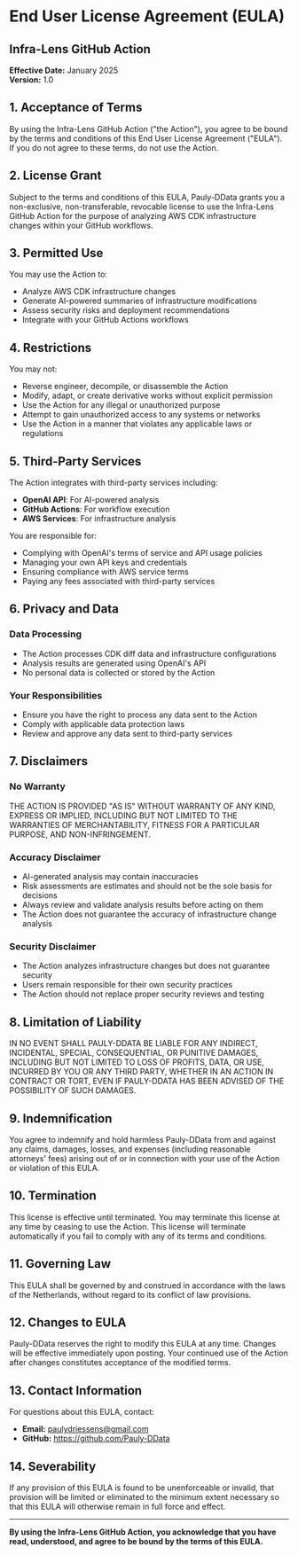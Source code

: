 # End User License Agreement (EULA)

## Infra-Lens GitHub Action

**Effective Date:** January 2025  
**Version:** 1.0

## 1. Acceptance of Terms

By using the Infra-Lens GitHub Action ("the Action"), you agree to be bound by the terms and conditions of this End User License Agreement ("EULA"). If you do not agree to these terms, do not use the Action.

## 2. License Grant

Subject to the terms and conditions of this EULA, Pauly-DData grants you a non-exclusive, non-transferable, revocable license to use the Infra-Lens GitHub Action for the purpose of analyzing AWS CDK infrastructure changes within your GitHub workflows.

## 3. Permitted Use

You may use the Action to:
- Analyze AWS CDK infrastructure changes
- Generate AI-powered summaries of infrastructure modifications
- Assess security risks and deployment recommendations
- Integrate with your GitHub Actions workflows

## 4. Restrictions

You may not:
- Reverse engineer, decompile, or disassemble the Action
- Modify, adapt, or create derivative works without explicit permission
- Use the Action for any illegal or unauthorized purpose
- Attempt to gain unauthorized access to any systems or networks
- Use the Action in a manner that violates any applicable laws or regulations

## 5. Third-Party Services

The Action integrates with third-party services including:
- **OpenAI API**: For AI-powered analysis
- **GitHub Actions**: For workflow execution
- **AWS Services**: For infrastructure analysis

You are responsible for:
- Complying with OpenAI's terms of service and API usage policies
- Managing your own API keys and credentials
- Ensuring compliance with AWS service terms
- Paying any fees associated with third-party services

## 6. Privacy and Data

### Data Processing
- The Action processes CDK diff data and infrastructure configurations
- Analysis results are generated using OpenAI's API
- No personal data is collected or stored by the Action

### Your Responsibilities
- Ensure you have the right to process any data sent to the Action
- Comply with applicable data protection laws
- Review and approve any data sent to third-party services

## 7. Disclaimers

### No Warranty
THE ACTION IS PROVIDED "AS IS" WITHOUT WARRANTY OF ANY KIND, EXPRESS OR IMPLIED, INCLUDING BUT NOT LIMITED TO THE WARRANTIES OF MERCHANTABILITY, FITNESS FOR A PARTICULAR PURPOSE, AND NON-INFRINGEMENT.

### Accuracy Disclaimer
- AI-generated analysis may contain inaccuracies
- Risk assessments are estimates and should not be the sole basis for decisions
- Always review and validate analysis results before acting on them
- The Action does not guarantee the accuracy of infrastructure change analysis

### Security Disclaimer
- The Action analyzes infrastructure changes but does not guarantee security
- Users remain responsible for their own security practices
- The Action should not replace proper security reviews and testing

## 8. Limitation of Liability

IN NO EVENT SHALL PAULY-DDATA BE LIABLE FOR ANY INDIRECT, INCIDENTAL, SPECIAL, CONSEQUENTIAL, OR PUNITIVE DAMAGES, INCLUDING BUT NOT LIMITED TO LOSS OF PROFITS, DATA, OR USE, INCURRED BY YOU OR ANY THIRD PARTY, WHETHER IN AN ACTION IN CONTRACT OR TORT, EVEN IF PAULY-DDATA HAS BEEN ADVISED OF THE POSSIBILITY OF SUCH DAMAGES.

## 9. Indemnification

You agree to indemnify and hold harmless Pauly-DData from and against any claims, damages, losses, and expenses (including reasonable attorneys' fees) arising out of or in connection with your use of the Action or violation of this EULA.

## 10. Termination

This license is effective until terminated. You may terminate this license at any time by ceasing to use the Action. This license will terminate automatically if you fail to comply with any of its terms and conditions.

## 11. Governing Law

This EULA shall be governed by and construed in accordance with the laws of the Netherlands, without regard to its conflict of law provisions.

## 12. Changes to EULA

Pauly-DData reserves the right to modify this EULA at any time. Changes will be effective immediately upon posting. Your continued use of the Action after changes constitutes acceptance of the modified terms.

## 13. Contact Information

For questions about this EULA, contact:
- **Email:** paulydriessens@gmail.com
- **GitHub:** https://github.com/Pauly-DData

## 14. Severability

If any provision of this EULA is found to be unenforceable or invalid, that provision will be limited or eliminated to the minimum extent necessary so that this EULA will otherwise remain in full force and effect.

---

**By using the Infra-Lens GitHub Action, you acknowledge that you have read, understood, and agree to be bound by the terms of this EULA.**
